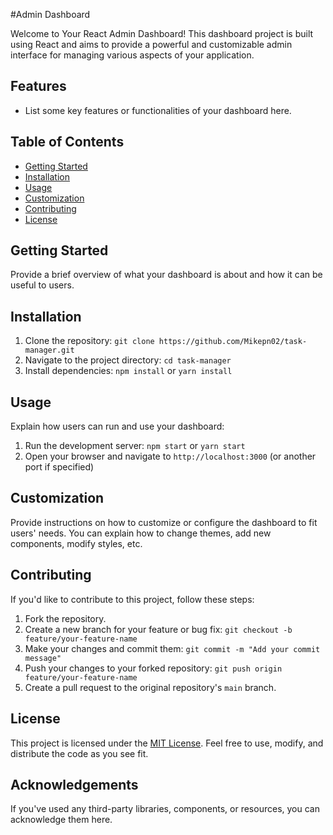 #Admin Dashboard

Welcome to Your React Admin Dashboard! This dashboard project is built using React and aims to provide a powerful and customizable admin interface for managing various aspects of your application.

## Features

- List some key features or functionalities of your dashboard here.

## Table of Contents

- [Getting Started](#getting-started)
- [Installation](#installation)
- [Usage](#usage)
- [Customization](#customization)
- [Contributing](#contributing)
- [License](#license)

## Getting Started

Provide a brief overview of what your dashboard is about and how it can be useful to users.

## Installation

1. Clone the repository: `git clone https://github.com/Mikepn02/task-manager.git`
2. Navigate to the project directory: `cd task-manager`
3. Install dependencies: `npm install` or `yarn install`

## Usage

Explain how users can run and use your dashboard:

1. Run the development server: `npm start` or `yarn start`
2. Open your browser and navigate to `http://localhost:3000` (or another port if specified)

## Customization

Provide instructions on how to customize or configure the dashboard to fit users' needs. You can explain how to change themes, add new components, modify styles, etc.

## Contributing

If you'd like to contribute to this project, follow these steps:

1. Fork the repository.
2. Create a new branch for your feature or bug fix: `git checkout -b feature/your-feature-name`
3. Make your changes and commit them: `git commit -m "Add your commit message"`
4. Push your changes to your forked repository: `git push origin feature/your-feature-name`
5. Create a pull request to the original repository's `main` branch.

## License

This project is licensed under the [MIT License](LICENSE). Feel free to use, modify, and distribute the code as you see fit.

## Acknowledgements

If you've used any third-party libraries, components, or resources, you can acknowledge them here.
